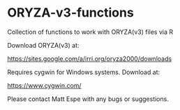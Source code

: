 # ORYZA-v3-functions
Collection of functions to work with ORYZA(v3) files via R

Download ORYZA(v3) at:

https://sites.google.com/a/irri.org/oryza2000/downloads

Requires cygwin for Windows systems.  Download at:

https://www.cygwin.com/

Please contact Matt Espe with any bugs or suggestions.
